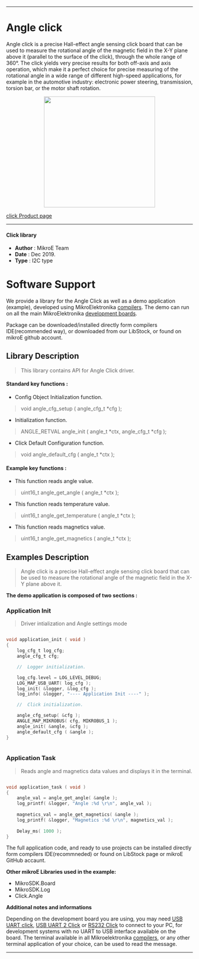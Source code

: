 

---
# Angle click

Angle click is a precise Hall-effect angle sensing click board that can be used to measure the rotational angle of the magnetic field in the X-Y plane above it (parallel to the surface of the click), through the whole range of 360°. The click yields very precise results for both off-axis and axis operation, which make it a perfect choice for precise measuring of the rotational angle in a wide range of different high-speed applications, for example in the automotive industry: electronic power steering, transmission, torsion bar, or the motor shaft rotation.

<p align="center">
  <img src="http://download.mikroe.com/images/click_for_ide/angle_click.png" height=300px>
</p>

[click Product page](<https://www.mikroe.com/angle-click>)

---


#### Click library 

- **Author**        : MikroE Team
- **Date**          : Dec 2019.
- **Type**          : I2C type


# Software Support

We provide a library for the Angle Click 
as well as a demo application (example), developed using MikroElektronika 
[compilers](http://shop.mikroe.com/compilers). 
The demo can run on all the main MikroElektronika [development boards](http://shop.mikroe.com/development-boards).

Package can be downloaded/installed directly form compilers IDE(recommended way), or downloaded from our LibStock, or found on mikroE github account. 

## Library Description

> This library contains API for Angle Click driver.

#### Standard key functions :

- Config Object Initialization function.
> void angle_cfg_setup ( angle_cfg_t *cfg ); 
 
- Initialization function.
> ANGLE_RETVAL angle_init ( angle_t *ctx, angle_cfg_t *cfg );

- Click Default Configuration function.
> void angle_default_cfg ( angle_t *ctx );


#### Example key functions :

- This function reads angle value.
> uint16_t angle_get_angle ( angle_t *ctx );
 
- This function reads temperature value.
> uint16_t angle_get_temperature ( angle_t *ctx );

- This function reads magnetics value.
> uint16_t angle_get_magnetics ( angle_t *ctx );


## Examples Description

> Angle click is a precise Hall-effect angle sensing click board that can be used to measure 
> the rotational angle of the magnetic field in the X-Y plane above it.

**The demo application is composed of two sections :**

### Application Init 

> Driver intialization and Angle settings mode

```c

void application_init ( void )
{
    log_cfg_t log_cfg;
    angle_cfg_t cfg;

    //  Logger initialization.

    log_cfg.level = LOG_LEVEL_DEBUG;
    LOG_MAP_USB_UART( log_cfg );
    log_init( &logger, &log_cfg );
    log_info( &logger, "---- Application Init ----" );

    //  Click initialization.

    angle_cfg_setup( &cfg );
    ANGLE_MAP_MIKROBUS( cfg, MIKROBUS_1 );
    angle_init( &angle, &cfg );
    angle_default_cfg ( &angle );
}
  
```

### Application Task

> Reads angle and magnetics data values and displays it in the terminal.

```c

void application_task ( void )
{
    angle_val = angle_get_angle( &angle );
    log_printf( &logger, "Angle :%d \r\n", angle_val );
    
    magnetics_val = angle_get_magnetics( &angle );
    log_printf( &logger, "Magnetics :%d \r\n", magnetics_val );
    
    Delay_ms( 1000 );
}

```

The full application code, and ready to use projects can be  installed directly form compilers IDE(recommneded) or found on LibStock page or mikroE GitHub accaunt.

**Other mikroE Libraries used in the example:** 

- MikroSDK.Board
- MikroSDK.Log
- Click.Angle

**Additional notes and informations**

Depending on the development board you are using, you may need 
[USB UART click](http://shop.mikroe.com/usb-uart-click), 
[USB UART 2 Click](http://shop.mikroe.com/usb-uart-2-click) or 
[RS232 Click](http://shop.mikroe.com/rs232-click) to connect to your PC, for 
development systems with no UART to USB interface available on the board. The 
terminal available in all Mikroelektronika 
[compilers](http://shop.mikroe.com/compilers), or any other terminal application 
of your choice, can be used to read the message.



---
